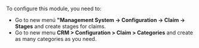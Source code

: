 To configure this module, you need to:

- Go to new menú **"Management System -\> Configuration -\> Claim -\>
  Stages** and create stages for claims.
- Go to new menu **CRM \> Configuration \> Claim \> Categories** and
  create as many categories as you need.
